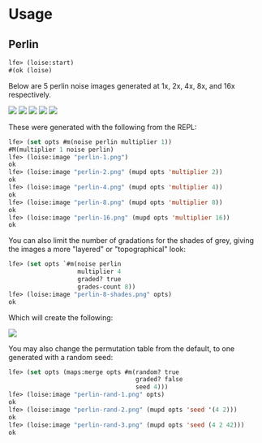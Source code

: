 # Usage

## Perlin

``` cl
lfe> (loise:start)
#(ok (loise)
```

Below are 5 perlin noise images generated at 1x, 2x, 4x, 8x, and 16x respectively.

<img src="priv/images/perlin-1.png" />

<img src="priv/images/perlin-2.png" />

<img src="priv/images/perlin-4.png" />

<img src="priv/images/perlin-8.png" />

<img src="priv/images/perlin-16.png" />

These were generated with the following from the REPL:

```cl
lfe> (set opts #m(noise perlin multiplier 1))
#M(multiplier 1 noise perlin)
lfe> (loise:image "perlin-1.png")
ok
lfe> (loise:image "perlin-2.png" (mupd opts 'multiplier 2))
ok
lfe> (loise:image "perlin-4.png" (mupd opts 'multiplier 4))
ok
lfe> (loise:image "perlin-8.png" (mupd opts 'multiplier 8))
ok
lfe> (loise:image "perlin-16.png" (mupd opts 'multiplier 16))
ok
```

You can also limit the number of gradations for the shades of grey, giving
the images a more "layered" or "topographical" look:

```cl
lfe> (set opts `#m(noise perlin
                   multiplier 4
                   graded? true
                   grades-count 8))
lfe> (loise:image "perlin-8-shades.png" opts)
ok
```

Which will create the following:

<img src="priv/images/perlin-8-shades.png" />

You may also change the permutation table from the default, to one generated
with a random seed:

```cl
lfe> (set opts (maps:merge opts #m(random? true
                                   graded? false
                                   seed 4)))
lfe> (loise:image "perlin-rand-1.png" opts)
ok
lfe> (loise:image "perlin-rand-2.png" (mupd opts 'seed '(4 2)))
ok
lfe> (loise:image "perlin-rand-3.png" (mupd opts 'seed (4 2 42)))
ok
```
